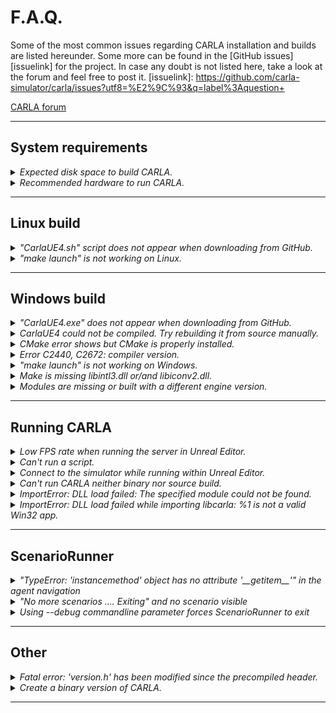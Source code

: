 # F.A.Q.

Some of the most common issues regarding CARLA installation and builds are listed hereunder. Some more can be found in the [GitHub issues][issuelink] for the project. In case any doubt is not listed here, take a look at the forum and feel free to post it.
[issuelink]: https://github.com/carla-simulator/carla/issues?utf8=%E2%9C%93&q=label%3Aquestion+ 
<div class="build-buttons">
<p>
<a href="https://forum.carla.org/" target="_blank" class="btn btn-neutral" title="Go to the CARLA forum">
CARLA forum</a>
</p>
</div>

---
## System requirements
<!-- ======================================================================= -->
  <details>
    <summary><h6 style="display:inline">
    Expected disk space to build CARLA.
    </h6></summary>

It is advised to have at least 30/50GB. Building CARLA requires about 25GB of disk space, plus Unreal Engine, which is quite a similar size. 

Unreal Engine on Linux requires much more disk space as it keeps all the intermediate files. [This thread](https://answers.unrealengine.com/questions/430541/linux-engine-size.html) discusses the matter.
  </details>

<!-- ======================================================================= -->
  <details>
    <summary><h6 style="display:inline">
    Recommended hardware to run CARLA.
    </h6></summary>

CARLA is a very performance demanding software. At the very minimum it needs for a 4GB GPU or, even better, a dedicated GPU capable of running Unreal Engine.  

Take a look at [Unreal Engine's recommended hardware](https://wiki.unrealengine.com/Recommended_Hardware).
  </details>

---
## Linux build
<!-- ======================================================================= -->
  <details>
    <summary><h6 style="display:inline">
    "CarlaUE4.sh" script does not appear when downloading from GitHub.
    </h6></summary>

There is no `CarlaUE4.sh` script in the source version of CARLA. Follow the [build instructions](build_linux.md) to build CARLA from source.  

To run CARLA using `CarlaUE4.sh`, follow the [quick start installation](start_quickstart.md).  
  </details>

<!-- ======================================================================= -->
  <details>
    <summary><h6 style="display:inline">
    "make launch" is not working on Linux.
    </h6></summary>

Many different issues can be dragged during the build installation, and show like this. Here is a list of the most likely reasons why.  

* __Run Unreal Engine 4.24.__ Something may have failed when building Unreal Engine. Try running UE editor on its own and check out that it is the 4.24 release.  
* __Download the assets.__ The server will not be able to run without the visual content. This step is mandatory.  
* __UE4_ROOT is not defined.__ The environment variable is not set. Remember to make it persistent session-wide by adding it to the `~/.bashrc` or `~/.profile`. Otherwise it will need to be set for every new shell. Run `export UE4_ROOT=~/UnrealEngine_4.24` to set the variable this time.  
* __Check dependencies.__ Make sure that everything was installed properly. Maybe one of the commands was skipped, unsuccessful or the dependencies were not suitable for the system.
* __Delete CARLA and clone it again.__ Just in case something went wrong. Delete CARLA and clone or download it again.  
* __Meet system requirements.__ Ubuntu version should be 16.04 or later. CARLA needs around 15GB of disk space and a dedicated GPU (or at least one with 4GB) to run.  

Other specific reasons for a system to show conflicts with CARLA may occur. Please, post these on the forum so the team can get to know more about them.   
  </details>

---
## Windows build

<!-- ======================================================================= -->
  <details>
    <summary><h6 style="display:inline">
    "CarlaUE4.exe" does not appear when downloading from GitHub.
    </h6></summary>

There is no `CarlaUE4.exe` executable in the source version of CARLA. Follow the [build instructions](build_windows.md) to build CARLA from source. To directly get the `CarlaUE4.exe`, follow the [quick start instructions](start_quickstart.md).  

  </details>

<!-- ======================================================================= -->
  <details>
    <summary><h6 style="display:inline">
    CarlaUE4 could not be compiled. Try rebuilding it from source manually. 
    </h6></summary>

Something went wrong when trying to build CARLA. Rebuild using Visual Studio to discover what happened.  

__1.__ Go to `carla/Unreal/CarlaUE4` and right-click the `CarlaUE4.uproject`.  
__2.__ Click on __Generate Visual Studio project files__.  
__3.__ Open the file generated with Visual Studio 2017.  
__4.__ Compile the project with Visual Studio. The shortcut is F7. The build will fail, but the issues found will be shown below.
  </details>

<!-- ======================================================================= -->
  <details>
    <summary><h6 style="display:inline">
    CMake error shows but CMake is properly installed.
    </h6></summary>
	
This issue occurs when trying to use the _make_ command either to build the server or the client. Even if CMake is installed, updated, and added to the environment path. There may be a conflict between Visual Studio versions.  

Leave only VS2017 and completely erase the rest.  
  </details>

<!-- ======================================================================= -->
  <details>
    <summary><h6 style="display:inline">
    Error C2440, C2672: compiler version.
    </h6></summary>
	
The build is not using the 2017 compiler due to conflicts with other Visual Studio or Microsoft Compiler versions. Uninstall these and rebuild again.  

Visual Studio is not good at getting rid of itself. To completely clean Visual Studio from the computer go to `Program Files (x86)\Microsoft Visual Studio\Installer\resources\app\layout` and run `.\InstallCleanup.exe -full`. This may need admin permissions.  

To keep other Visual Studio versions, edit ```%appdata%\Unreal Engine\UnrealBuildTool\BuildConfiguration.xml``` by adding the following lines. 

```xml
<VCProjectFileGenerator>
    <Version>VisualStudio2017</Version>
</VCProjectFileGenerator>

<WindowsPlatform>
    <Compiler>VisualStudio2017</Compiler>
</WindowsPlatform>
```
  </details>

<!-- ======================================================================= -->
  <details>
    <summary><h6 style="display:inline">
    "make launch" is not working on Windows.
    </h6></summary>

Many different issues can be dragged during the build installation, and show like this. Here is a list of the most likely reasons why.  

* __Restart the computer.__ There are many going on in the Windows build. Restart and make sure that everything is updated properly.  
* __Run Unreal Engine 4.24.__ Something may have failed when building Unreal Engine. Run the Editor and check that 4.24 is being used.  
* __Download the assets.__ The server will not be able to run without the visual content. This step is mandatory.  
* __Visual Studio 2017.__ If there are other versions of Visual Studio installed or recently uninstalled, conflicts may arise. To completely clean Visual Studio from the computer go to `Program Files (x86)\Microsoft Visual Studio\Installer\resources\app\layout` and run `.\InstallCleanup.exe -full`.  
* __Delete CARLA and clone it again.__ Just in case something went wrong. Delete CARLA and clone or download it again.  
* __Meet system requirements.__ CARLA needs around 30/50GB of disk space and a dedicated GPU (or at least one with 4GB) to run.  

Other specific reasons for a system to show conflicts with CARLA may occur. Please, post these on the forum so the team can get to know more about them.   
  </details>

<!-- ======================================================================= -->
  <details>
    <summary><h6 style="display:inline">
    Make is missing libintl3.dll or/and libiconv2.dll.
    </h6></summary>

Download the [dependencies](http://gnuwin32.sourceforge.net/downlinks/make-dep-zip.php) and extract the _bin_ content into the __make__ installation path.   
  </details>

<!-- ======================================================================= -->
  <details>
    <summary><h6 style="display:inline">
    Modules are missing or built with a different engine version.  
    </h6></summary>

Click on __Accept__ to rebuild them. 
  </details>

---
## Running CARLA
<!-- ======================================================================= -->
  <details>
    <summary><h6 style="display:inline">
    Low FPS rate when running the server in Unreal Editor.
    </h6></summary>

UE4 Editor goes to a low performance mode when out of focus.  

Go to `Edit/Editor Preferences/Performance` in the editor preferences, and disable the "Use Less CPU When in Background" option.

  </details>

<!-- ======================================================================= -->
  <details>
    <summary><h6 style="display:inline">
    Can't run a script.
    </h6></summary>
	
Some scripts have requirements. These are listed in files named __Requirements.txt__, in the same path as the script itself. Be sure to check these in order to run the script. The majority of them can be installed with a simple `pip` command.  

Sometimes on Windows, scripts cannot run with just `> script_name.py`. Try adding `> python script_name.py`, and make sure to be in the right directory.  

  </details>

<!-- ======================================================================= -->

  <details>
    <summary><h6 style="display:inline">
    Connect to the simulator while running within Unreal Editor.
    </h6></summary>

Click on __Play__ and wait until the scene is loaded. At that point, a Python client can connect to the simulator as with the standalone simulator.

  </details>

<!-- ======================================================================= -->
  <details>
    <summary><h6 style="display:inline">
   Can't run CARLA neither binary nor source build.
    </h6></summary>

NVIDIA drivers may be outdated. Make sure that this is not the case. If the issue is still unresolved, take a look at the [forum](https://forum.carla.org/) and post the specific issue. 
  </details>

<!-- ======================================================================= -->
  <details>
    <summary><h6 style="display:inline">
    ImportError: DLL load failed: The specified module could not be found.
    </h6></summary>

One of the libraries needed has not been properly installed. As a work around, go to `carla\Build\zlib-source\build`, and copy the file named `zlib.dll` in the directory of the script. 
  </details>

<!-- ======================================================================= -->
  <details>
    <summary><h6 style="display:inline">
    ImportError: DLL load failed while importing libcarla: %1 is not a valid Win32 app. 
    </h6></summary>

A 32-bit Python version is creating conflicts when trying to run a script. Uninstall it and leave only the Python3 x64 required. 
  </details>

---
## ScenarioRunner
<!-- ======================================================================= -->
  <details>
    <summary><h6 style="display:inline">
    "TypeError: 'instancemethod' object has no attribute '__getitem__'" in the agent navigation 
    </h6></summary>

This issue is most likely caused by an outdated version of the Python Networkx package. Please remove the current installation, and install the last one using the following commands. 

```sh
# Remove current Python Networkx package
sudo apt-get remove python-networkx

# Install new Python Networkx package
pip install --user networkx==2.2
```

  </details>

<!-- ======================================================================= -->
  <details>
    <summary><h6 style="display:inline">
    "No more scenarios .... Exiting" and no scenario visible
    </h6></summary>

This error shows nothing happening and an ouput similar to this one. 

```sh
Preparing scenario: FollowLeadingVehicle_1
ScenarioManager: Running scenario FollowVehicle
Resetting ego-vehicle!
Failure!
Resetting ego-vehicle!
ERROR: failed to destroy actor 527 : unable to destroy actor: not found
No more scenarios .... Exiting
```

Most likely, there is no program controlling the ego vehicle. Try to run manual control or any script that manages the ego vehicle script to see something happening.

```sh
cd ~/carla/PythonAPI/examples
python manual_control.py 
```

  </details>

<!-- ======================================================================= -->
  <details>
    <summary><h6 style="display:inline">
    Using --debug commandline parameter forces ScenarioRunner to exit
    </h6></summary>

The output could be similar to this one.
```
UnicodeEncodeError: 'ascii' codec can't encode character '\u2713' in position 58: ordinal not in range(128)
```

If it is the case, set the environment variable.
```
PYTHONIOENCODING=utf-8
```

  </details>

---
## Other
<!-- ======================================================================= -->
  <details>
    <summary><h6 style="display:inline">
    Fatal error: 'version.h' has been modified since the precompiled header.
    </h6></summary>

This happens from time to time due to Linux updates. There is a special target in the Makefile for this issue. It takes a long time but fixes the issue:

      $ make hard-clean
      $ make CarlaUE4Editor

  </details>

<!-- ======================================================================= -->
  <details>
    <summary><h6 style="display:inline">
    Create a binary version of CARLA.
    </h6></summary>

In Linux, run `make package` in the project folder. The package will include the project, and the Python API modules.  

Alternatively, it is possible to compile a binary version of CARLA within Unreal Editor. Open the CarlaUE4 project, go to the menu `File/Package Project`, and select a platform. This may take a while. 
  </details>

---
